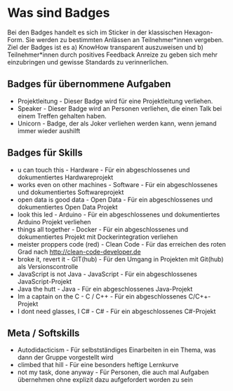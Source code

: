 # Was sind Badges

Bei den Badges handelt es sich im Sticker in der klassischen Hexagon-Form. Sie werden zu bestimmten Anlässen an Teilnehmer\*innen vergeben.
Ziel der Badges ist es a) KnowHow transparent auszuweisen und b) Teilnehmer\*innen durch positives Feedback Anreize 
zu geben sich mehr einzubringen und gewisse Standards zu verinnerlichen.

## Badges für übernommene Aufgaben

* Projektleitung - Dieser Badge wird für eine Projektleitung verliehen.
* Speaker - Dieser Badge wird an Personen verliehen, die einen Talk bei einem Treffen gehalten haben.
* Unicorn - Badge, der als Joker verliehen werden kann, wenn jemand immer wieder aushilft

## Badges für Skills

* u can touch this              - Hardware    - Für ein abgeschlossenes und dokumentiertes Hardwareprojekt
* works even on other machines  - Software    - Für ein abgeschlossenes und dokumentiertes Softwareprojekt
* open data is good data        - Open Data   - Für ein abgeschlossenes und dokumentiertes Open Data Projekt
* look this led                 - Arduino     - Für ein abgeschlossenes und dokumentiertes Arduino Projekt verliehen
* things all together           - Docker      - Für ein abgeschlossenes und dokumentiertes Projekt mit Dockerintegration verliehen
* meister proppers code (red)   - Clean Code  - Für das erreichen des roten Grad nach http://clean-code-developer.de
* broke it, revert it           - GIT(hub)    - Für den Umgang in Projekten mit Git(hub) als Versionscontrolle
* JavaScript is not Java        - JavaScript  - Für ein abgeschlossenes JavaScript-Projekt
* Java the hutt                 - Java        - Für ein abgeschlossenes Java-Projekt
* Im a captain on the C         - C / C++     - Für ein abgeschlossenes C/C++-Projekt
* I dont need glasses, I C#     - C#          - Für ein abgeschlossenes C#-Projekt

 
## Meta / Softskills

* Autodidacticism               - Für selbstständiges Einarbeiten in ein Thema, was dann der Gruppe vorgestellt wird
* climbed that hill             - Für eine besonders heftige Lernkurve
* not my task, done anyway      - Für Personen, die auch mal Aufgaben übernehmen ohne explizit dazu aufgefordert worden zu sein
